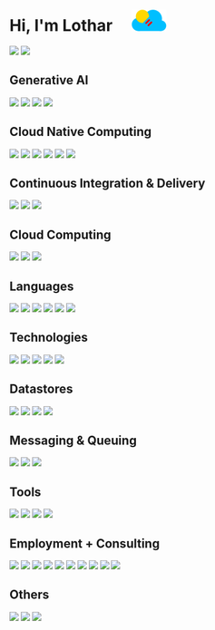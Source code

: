 # Hi, I'm Lothar &nbsp;&nbsp;&nbsp; <img src="https://raw.githubusercontent.com/lwieske/logo/main/cropped-logo96px.png"/>

<p vertical-align: middle>
    <img src="https://upload.wikimedia.org/wikipedia/commons/7/7b/Sustainable_Development_Goal_13Climate.svg" height="96"/>
    <img src="https://huggingface.co/datasets/huggingface/brand-assets/resolve/main/hf-logo.svg" height="96"/>
</p>

## Generative AI

<img src="https://img.shields.io/badge/Google_Colab-FFFFFF?logo=Google+Colab&logoColor=F9AB00" height="36"/>
<img src="https://img.shields.io/badge/PyTorch-FFFFFF?&logo=PyTorch&logoColor=EE4C2C" height="36"/>
<img src="https://img.shields.io/badge/Jupyter-FFFFFF?&logo=Jupyter&logoColor=F37626" height="36"/>
<img src="https://img.shields.io/badge/Weights%26Biases-FFFFFF?logo=Weights+%26+Biases&logoColor=FFBE00" height="36"/>

## Cloud Native Computing

<img src="https://img.shields.io/badge/CNCF-FFFFFF?&logo=CNCF&logoColor=231F20" height="36"/>
<img src="https://img.shields.io/badge/Open_Containers_Initiative-FFFFFF?&logo=Open+containers+initiative&logoColor=262261" height="36"/>
<img src="https://img.shields.io/badge/containerd-FFFFFF?&logo=containerd&logoColor=575757" height="36"/>
<img src="https://img.shields.io/badge/Vitess-FFFFFF?&logo=vitess&logoColor=F16728" height="36"/>
<img src="https://img.shields.io/badge/NATS-FFFFFF?logo=NATS.io&logoColor=27AAE1" height="36"/>
<img src="https://img.shields.io/badge/Serverless-FFFFFF?&logo=serverless&logoColor=FD5750" height="36"/>

## Continuous Integration & Delivery

<img src="https://img.shields.io/badge/Azure_DevOps-FFFFFF?&logo=Azure+DevOps&logoColor=0078D7" height="36"/>
<img src="https://img.shields.io/badge/Argo-FFFFFF?&logo=argo&logoColor=EF7B4D" height="36"/>
<img src="https://img.shields.io/badge/Flux-FFFFFF?&logo=flux&logoColor=5468FF" height="36"/>

## Cloud Computing

<img src="https://img.shields.io/badge/Amazon_AWS-FFFFFF?logo=Amazon+AWS&logoColor=FF9900" height="36"/>
<img src="https://img.shields.io/badge/Microsoft_Azure-FFFFFF?logo=Microsoft+Azure&logoColor=0078D4" height="36"/>
<img src="https://img.shields.io/badge/Google_Cloud-FFFFFF?logo=Google+Cloud&logoColor=%234285F4" height="36"/>

## Languages

<img src="https://img.shields.io/badge/Golang-FFFFFF?logo=Go&logoColor=00A29C" height="36"/>
<img src="https://img.shields.io/badge/Haskell-FFFFFF?logo=Haskell&logoColor=5D4F85" height="36"/>
<img src="https://img.shields.io/badge/.NET-FFFFFF?logo=.NET&logoColor=512BD4" height="36"/>
<img src="https://img.shields.io/badge/Python-white?logo=Python&logoColor=4B8BBE" height="36"/>
<img src="https://img.shields.io/badge/Rust-FFFFFF?logo=Rust&logoColor=000000" height="36"/>
<img src="https://img.shields.io/badge/Scala-FFFFFF?logo=Scala&logoColor=DC322F" height="36"/>

## Technologies

<img src="https://img.shields.io/badge/GitHub-FFFFFF?logo=GitHub&logoColor=181717" height="36"/>
<img src="https://img.shields.io/badge/Linux-FFFFFF?logo=Linux&logoColor=FCC624" height="36"/>
<img src="https://img.shields.io/badge/NVIDIA-FFFFFF?logo=NVIDIA&logoColor=76B900" height="36"/>
<img src="https://img.shields.io/badge/Apple-FFFFFF?logo=Apple&logoColor=000000" height="36"/>
<img src="https://img.shields.io/badge/Arm-FFFFFF?logo=Arm&logoColor=0091BD" height="36"/>

## Datastores

<img src="https://img.shields.io/badge/Redis-FFFFFF?&logo=Redis&logoColor=DC382D" height="36"/>
<img src="https://img.shields.io/badge/Apache_Cassandra-FFFFFF?logo=Apache+cassandra&logoColor=1287B1" height="36"/>
<img src="https://img.shields.io/badge/MongoDB-FFFFFF?&logo=MongoDB&logoColor=47A236" height="36"/>
<img src="https://img.shields.io/badge/Neo4j-FFFFFF?&logo=Neo4j&logoColor=4581C3" height="36"/>

## Messaging & Queuing

<img src="https://img.shields.io/badge/RabbitMQ-FFFFFF?&logo=RabbitMQ&logoColor=FF6600" height="36"/>
<img src="https://img.shields.io/badge/Apache_Kafka-FFFFFF?&logo=Apache+kafka&logoColor=231F20" height="36"/>
<img src="https://img.shields.io/badge/Apache_RocketMQ-FFFFFF?&logo=Apache+rocketmq&logoColor=D77310" height="36"/>

## Tools

<img src="https://img.shields.io/badge/macOS-FFFFFF?logo=macOS&logoColor=000000" height="36"/>
<img src="https://img.shields.io/badge/Windows_11-FFFFFF?logo=Windows+11&logoColor=0078D4" height="36"/>
<img src="https://img.shields.io/badge/GitHub-FFFFFF?logo=GitHub&logoColor=181717" height="36"/>
<img src="https://img.shields.io/badge/Visual_Studio_Code-FFFFFF?logo=Visual+Studio+Code&logoColor=007ACC" height="36"/>

## Employment + Consulting

<img src="https://img.shields.io/badge/Commerzbank-FFFFFF?logo=Commerzbank&logoColor=FBB809" height="36"/>
<img src="https://img.shields.io/badge/Daimler-FFFFFF?logo=Daimler&logoColor=444444" height="36"/>
<img src="https://img.shields.io/badge/Deutsche_Bahn-FFFFFF?logo=Deutsche+Bahn&logoColor=F01414" height="36"/>
<img src="https://img.shields.io/badge/Deutsche_Bank-FFFFFF?logo=Deutsche+Bank&logoColor=0018A8" height="36"/>
<img src="https://img.shields.io/badge/DHL-FFFFFF?logo=DHL&logoColor=FFCC00" height="36"/>
<img src="https://img.shields.io/badge/Fujitsu-FFFFFF?logo=Fujitsu&logoColor=FF0000" height="36"/>
<img src="https://img.shields.io/badge/IBM-FFFFFF?logo=IBM&logoColor=052FAD" height="36"/>
<img src="https://img.shields.io/badge/Lufthansa-FFFFFF?logo=Lufthansa&logoColor=05164D" height="36"/>
<img src="https://img.shields.io/badge/Microsoft-FFFFFF?logo=Microsoft&logoColor=5E5E5E" height="36"/>
<img src="https://img.shields.io/badge/Vodafone-FFFFFF?logo=Vodafone&logoColor=E60000" height="36"/>

## Others

<img src="https://img.shields.io/badge/Blender-FFFFFF?logo=Blender&logoColor=EA7600" height="36"/>
<img src="https://img.shields.io/badge/LinkedIn-FFFFFF?logo=LinkedIn&logoColor=0A66C2" height="36"/>
<img src="https://img.shields.io/badge/Speaker_Deck-FFFFFF?logo=Speaker+Deck&logoColor=009287" height="36"/>

